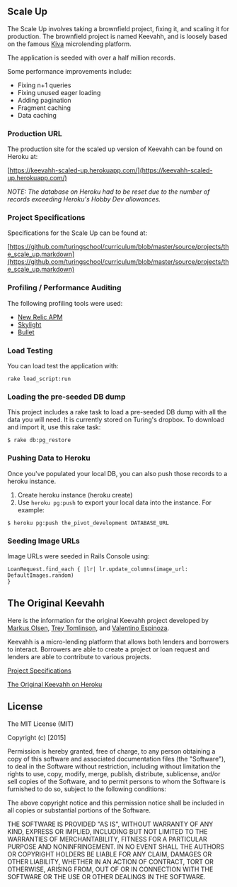 ## Scale Up
The Scale Up involves taking a brownfield project, fixing it, and scaling it
for production. The brownfield project is named Keevahh, and is loosely based on
the famous [Kiva](http://www.kiva.org/) microlending platform.

The application is seeded with over a half million records.

Some performance improvements include:

* Fixing n+1 queries
* Fixing unused eager loading
* Adding pagination
* Fragment caching
* Data caching

### Production URL
The production site for the scaled up version of Keevahh can be found on Heroku
at:

[https://keevahh-scaled-up.herokuapp.com/](https://keevahh-scaled-up.herokuapp.com/)

*NOTE: The database on Heroku had to be reset due to the number of records
exceeding Heroku's Hobby Dev allowances.*

### Project Specifications
Specifications for the Scale Up can be found at:

[https://github.com/turingschool/curriculum/blob/master/source/projects/the_scale_up.markdown](https://github.com/turingschool/curriculum/blob/master/source/projects/the_scale_up.markdown)

### Profiling / Performance Auditing
The following profiling tools were used:

* [New Relic APM](https://newrelic.com/)
* [Skylight](https://www.skylight.io/)
* [Bullet](https://github.com/flyerhzm/bullet)

### Load Testing
You can load test the application with:

```
rake load_script:run
```

### Loading the pre-seeded DB dump

This project includes a rake task to load a pre-seeded
DB dump with all the data you will need. It is currently
stored on Turing's dropbox. To download and import it,
use this rake task:

```
$ rake db:pg_restore
```

### Pushing Data to Heroku

Once you've populated your local DB, you can also push those
records to a heroku instance.

1. Create heroku instance (heroku create)
2. Use `heroku pg:push` to export your local data into
the instance. For example:

```
$ heroku pg:push the_pivot_development DATABASE_URL
```

### Seeding Image URLs
Image URLs were seeded in Rails Console using:

```
LoanRequest.find_each { |lr| lr.update_columns(image_url: DefaultImages.random)
}
```

## The Original Keevahh

Here is the information for the original Keevahh project developed by [Markus
Olsen](https://github.com/neslom), [Trey Tomlinson](https://github.com/treyx),
and [Valentino Espinoza](https://github.com/xvalentino).

Keevahh is a micro-lending platform that allows both lenders and borrowers to
interact. Borrowers are able to create a project or loan request and lenders are
able to contribute to various projects.

[Project Specifications](https://github.com/turingschool/lesson_plans/blob/master/ruby_03-professional_rails_applications/the_pivot.markdown)

[The Original Keevahh on Heroku](https://lendkeevahh.herokuapp.com/)

## License

The MIT License (MIT)

Copyright (c) [2015]

Permission is hereby granted, free of charge, to any person obtaining a copy
of this software and associated documentation files (the "Software"), to deal
in the Software without restriction, including without limitation the rights
to use, copy, modify, merge, publish, distribute, sublicense, and/or sell
copies of the Software, and to permit persons to whom the Software is
furnished to do so, subject to the following conditions:

The above copyright notice and this permission notice shall be included in all
copies or substantial portions of the Software.

THE SOFTWARE IS PROVIDED "AS IS", WITHOUT WARRANTY OF ANY KIND, EXPRESS OR
IMPLIED, INCLUDING BUT NOT LIMITED TO THE WARRANTIES OF MERCHANTABILITY,
FITNESS FOR A PARTICULAR PURPOSE AND NONINFRINGEMENT. IN NO EVENT SHALL THE
AUTHORS OR COPYRIGHT HOLDERS BE LIABLE FOR ANY CLAIM, DAMAGES OR OTHER
LIABILITY, WHETHER IN AN ACTION OF CONTRACT, TORT OR OTHERWISE, ARISING FROM,
OUT OF OR IN CONNECTION WITH THE SOFTWARE OR THE USE OR OTHER DEALINGS IN THE
SOFTWARE.
